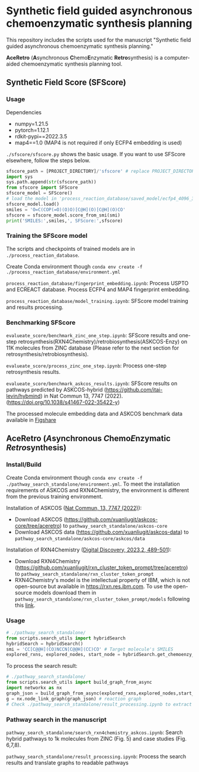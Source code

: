 # Synthetic field guided asynchronous chemoenzymatic synthesis planning 

This repository includes the scripts used for the manuscript "Synthetic field guided asynchronous chemoenzymatic synthesis planning."

**AceRetro** (**A**synchronous **C**hemo**E**nzymatic **Retro**synthesis) is a computer-aided chemoenzymatic synthesis planning tool. 

## Synthetic Field Score (SFScore)

### Usage
Dependencies
- numpy=1.21.5
- pytorch=1.12.1
- rdkit-pypi==2022.3.5
- map4==1.0 (MAP4 is not required if only ECFP4 embedding is used)

`./sfscore/sfscore.py` shows the basic usage. If you want to use SFScore elsewhere, follow the steps below.

```python
sfscore_path = [PROJECT_DIRECTORY]/'sfscore' # replace PROJECT_DIRECTORY
import sys
sys.path.append(str(sfscore_path))
from sfscore import SFScore
sfscore_model = SFScore()
# load the model in 'process_reaction_database/saved_model/ecfp4_4096_3_layer_epoch10.pt' by default
sfscore_model.load() 
smiles = 'O=C(COP(=O)(O)O)[C@H](O)[C@H](O)CO'
sfscore = sfscore_model.score_from_smi(smi)
print('SMILES:',smiles,', SFScore:',sfscore)
```

### Training the SFScore model
The scripts and checkpoints of trained models are in `./process_reaction_database`.

Create Conda environment though `conda env create -f ./process_reaction_database/environment.yml`

`process_reaction_database/fingerprint_embedding.ipynb`: Process USPTO and ECREACT database. Process ECFP4 and MAP4 fingerprint embedding.

`process_reaction_database/model_training.ipynb`: SFScore model training and results processing.

### Benchmarking SFScore

`evalueate_score/benchmark_zinc_one_step.ipynb`: SFScore results and one-step retrosynthesis(RXN4Chemistry)/retrobiosynthesis(ASKCOS-Enzy) on 11K molecules from ZINC database (Please refer to the next section for retrosynthesis/retrobiosynthesis).

`evalueate_score/process_zinc_one_step.ipynb`: Process one-step retrosynthesis results.

`evalueate_score/benchmark_askcos_results.ipynb`: SFScore results on pathways predicted by ASKCOS-hybrid (<https://github.com/itai-levin/hybmind>) in Nat Commun 13, 7747 (2022). (<https://doi.org/10.1038/s41467-022-35422-y>)

The processed molecule embedding data and ASKCOS benchmark data available in [Figshare]()

## **AceRetro** (***A***synchronous ***C***hemo***E***nzymatic ***Retro***synthesis)

### Install/Build
Create Conda environment though `conda env create -f ./pathway_search_standalone/environment.yml`. To meet the installation requirements of ASKCOS and RXN4Chemistry, the environment is different from the previous training environment.

Installation of ASKCOS ([Nat Commun, 13, 7747 (2022)](https://doi.org/10.1038/s41467-022-35422-y)):
- Download ASKCOS (<https://github.com/xuanliugit/askcos-core/tree/aceretro>) to `pathway_search_standalone/askcos-core`
- Download ASKCOS data (<https://github.com/xuanliugit/askcos-data>) to `pathway_search_standalone/askcos-core/askcos/data`

Installation of RXN4Chemistry ([Digital Discovery, 2023,2, 489-501](https://doi.org/10.1039%2Fd2dd00110a)): 
- Download RXN4Chemistry (<https://github.com/xuanliugit/rxn_cluster_token_prompt/tree/aceretro>) to `pathway_search_standalone/rxn_cluster_token_prompt`
- RXN4Chemistry's model is the intellectual property of IBM, which is not open-source but available in <https://rxn.res.ibm.com>. To use the open-source models download them in `pathway_search_standalone/rxn_cluster_token_prompt/models` following this [link](https://doi.org/10.6084/m9.figshare.20121944.v1).

### Usage
```python
# ./pathway_search_standalone/
from scripts.search_utils import hybridSearch
hybridSearch = hybridSearch()
smi = 'CC[C@@H](CO)NCCN[C@@H](CC)CO' # Target molecule's SMILES
explored_rxns, explored_nodes, start_node = hybridSearch.get_chemoenzy_path_async(smi, max_depth=10, chem_topk=10, max_num_templates=250, max_branching=15, time_lim=180)
```
To process the search result:
```python
# ./pathway_search_standalone/
from scripts.search_utils import build_graph_from_async
import networkx as nx
graph_json = build_graph_from_async(explored_rxns,explored_nodes,start_node)
g = nx.node_link_graph(graph_json) # reaction graph
# Check ./pathway_search_standalone/result_processing.ipynb to extract synthesis routes from reaction graph 
```

### Pathway search in the manuscript

`pathway_search_standalone/search_rxn4chemistry_askcos.ipynb`: Search hybrid pathways to 1k molecules from ZINC (Fig. 5) and case studies (Fig. 6,7,8).

`pathway_search_standalone/result_processing.ipynb`: Process the search results and translate graphs to readable pathways